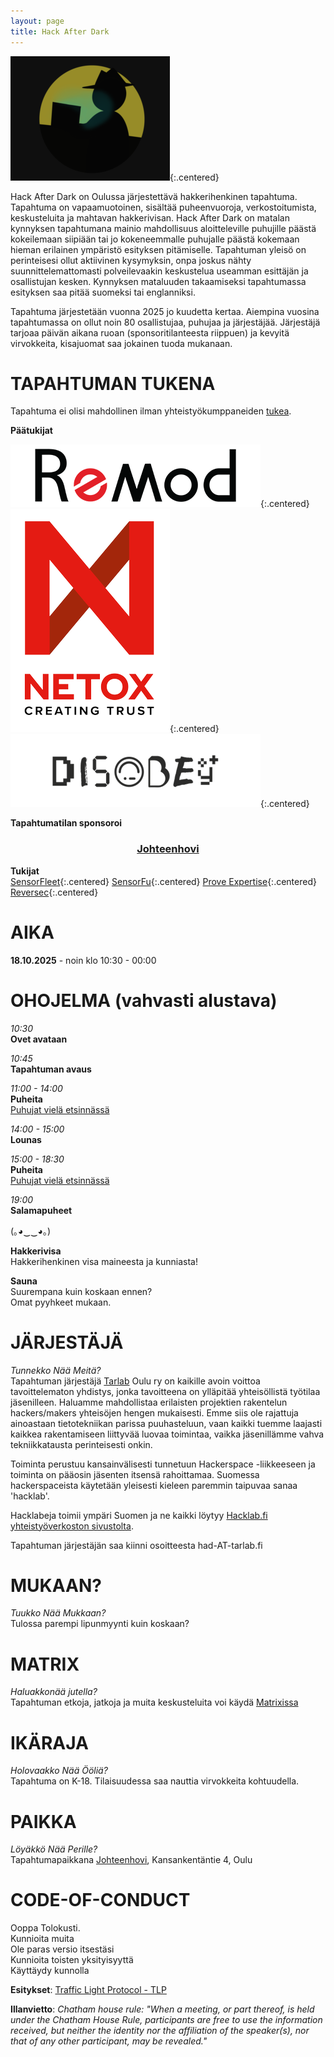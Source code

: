 ```yaml
---
layout: page
title: Hack After Dark
---
```

![Hack After Dark logo](/assets/img/HackDark.png){:.centered}

Hack After Dark on Oulussa järjestettävä hakkerihenkinen tapahtuma. Tapahtuma on vapaamuotoinen, sisältää puheenvuoroja, verkostoitumista, keskusteluita ja mahtavan hakkerivisan. Hack After Dark on matalan kynnyksen tapahtumana mainio mahdollisuus aloitteleville puhujille päästä kokeilemaan siipiään tai jo kokeneemmalle puhujalle päästä kokemaan hieman erilainen ympäristö esityksen pitämiselle. Tapahtuman yleisö on perinteisesi ollut aktiivinen kysymyksin, onpa joskus nähty suunnittelemattomasti polveilevaakin keskustelua useamman esittäjän ja osallistujan kesken. Kynnyksen mataluuden takaamiseksi tapahtumassa esityksen saa pitää suomeksi tai englanniksi.

Tapahtuma järjestetään vuonna 2025 jo kuudetta kertaa. Aiempina vuosina tapahtumassa on ollut noin 80 osallistujaa, puhujaa ja järjestäjää. Järjestäjä tarjoaa päivän aikana ruoan (sponsoritilanteesta riippuen) ja kevyitä virvokkeita, kisajuomat saa jokainen tuoda mukanaan.


# TAPAHTUMAN TUKENA

Tapahtuma ei olisi mahdollinen ilman yhteistyökumppaneiden [tukea](https://tarlab.fi/sponssi). 

**Päätukijat**  

![Remod](/assets/img/HAD2025/Remod.png){:.centered}
![Netox](/assets/img/HAD2025/Netox.png){:.centered}
![Disobey](/assets/img/HAD2025/disobey.png){:.centered}

**Tapahtumatilan sponsoroi**  

<center><h3><a href="https://www.johteenhovi.fi/">Johteenhovi</a></h3></center>

**Tukijat**  
[SensorFleet](/assets/img/HAD2025/sensorfleet.png){:.centered}
[SensorFu](/assets/img/HAD2025/SensorFu.png){:.centered}
[Prove Expertise](/assets/img/HAD2025/Prove.png){:.centered}  
[Reversec](/assets/img/HAD2025/Reversec.png){:.centered}  

# AIKA
**18.10.2025** - noin klo 10:30 - 00:00

# OHOJELMA (vahvasti alustava)

*10:30*  
**Ovet avataan**

*10:45*  
**Tapahtuman avaus**  

*11:00 - 14:00*  
**Puheita**  
[Puhujat vielä etsinnässä](https://tarlab.fi/cfp)

*14:00 - 15:00*  
**Lounas**  

*15:00 - 18:30*  
**Puheita**  
[Puhujat vielä etsinnässä](https://tarlab.fi/cfp)


*19:00*  
**Salamapuheet**

(｡◕‿‿◕｡)

**Hakkerivisa**  
Hakkerihenkinen visa maineesta ja kunniasta!

**Sauna**  
Suurempana kuin koskaan ennen?  
Omat pyyhkeet mukaan.

# JÄRJESTÄJÄ
*Tunnekko Nää Meitä?*  
Tapahtuman järjestäjä [Tarlab](http://tarlab.fi/) Oulu ry on kaikille avoin voittoa tavoittelematon yhdistys, jonka tavoitteena on ylläpitää yhteisöllistä työtilaa jäsenilleen. Haluamme mahdollistaa erilaisten projektien rakentelun hackers/makers yhteisöjen hengen mukaisesti. Emme siis ole rajattuja ainoastaan tietotekniikan parissa puuhasteluun, vaan kaikki tuemme laajasti kaikkea rakentamiseen liittyvää luovaa toimintaa, vaikka jäsenillämme vahva tekniikkatausta perinteisesti onkin.
 
Toiminta perustuu kansainvälisesti tunnetuun Hackerspace -liikkeeseen ja toiminta on pääosin jäsenten itsensä rahoittamaa. Suomessa hackerspaceista käytetään yleisesti kieleen paremmin taipuvaa sanaa 'hacklab'.

Hacklabeja toimii ympäri Suomen ja ne kaikki löytyy [Hacklab.fi yhteistyöverkoston sivustolta](https://hacklab.fi/).

Tapahtuman järjestäjän saa kiinni osoitteesta had-AT-tarlab.fi

# MUKAAN?
*Tuukko Nää Mukkaan?*  
Tulossa parempi lipunmyynti kuin koskaan?

# MATRIX
*Haluakkonää jutella?*  
Tapahtuman etkoja, jatkoja ja muita keskusteluita voi käydä [Matrixissa](https://matrix.to/#/#had2025:hacklab.fi)

# IKÄRAJA
*Holovaakko Nää Ööliä?*  
Tapahtuma on K-18.
Tilaisuudessa saa nauttia virvokkeita kohtuudella.

# PAIKKA
*Löyäkkö Nää Perille?*  
Tapahtumapaikkana [Johteenhovi](https://www.openstreetmap.org/search?query=johteenhovi%20oulu#map=19/65.01442/25.43256), Kansankentäntie 4, Oulu

# CODE-OF-CONDUCT
Ooppa Tolokusti.  
Kunnioita muita  
Ole paras versio itsestäsi  
Kunnioita toisten yksityisyyttä  
Käyttäydy kunnolla  

**Esitykset**: [Traffic Light Protocol - TLP](https://en.wikipedia.org/wiki/Traffic_Light_Protocol)

**Illanvietto**:
*Chatham house rule: "When a meeting, or part thereof, is held under the Chatham House Rule, participants are free to use the information received, but neither the identity nor the affiliation of the speaker(s), nor that of any other participant, may be revealed."*

